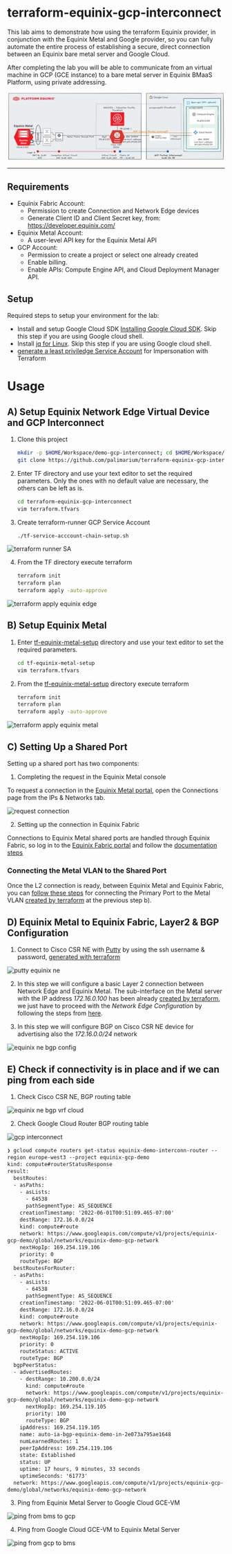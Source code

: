 # terraform-equinix-gcp-interconnect

This lab aims to demonstrate how using the terraform Equinix provider, in conjunction with the Equinix Metal and Google provider, so you can fully automate the entire process of establishing a secure, direct connection between an Equinix bare metal server and Google Cloud.

After completing the lab you will be able to communicate from an virtual machine in GCP (GCE instance) to a bare metal server in Equinix BMaaS Platform, using private addressing.

![GCP Equinix Fabric diagram](/docs/images/architecture-diagram-equinix-gcp.png?raw=true "GCP Equinix Fabric diagram")


---

## Requirements

* Equinix Fabric Account:
  - Permission to create Connection and Network Edge devices
  - Generate Client ID and Client Secret key, from: https://developer.equinix.com/
* Equinix Metal Account:
  - A user-level API key for the Equinix Metal API  
* GCP Account: 
  - Permission to create a project or select one already created
  - Enable billing.
  - Enable APIs: Compute Engine API, and Cloud Deployment Manager API.



## Setup

Required steps to setup your environment for the lab:

* Install and setup Google Cloud SDK [Installing Google Cloud SDK](https://cloud.google.com/sdk/docs/install). Skip this step if you are using Google cloud shell.
* Install [jq for Linux](https://stedolan.github.io/jq/). Skip this step if you are using Google cloud shell.
* [generate a least priviledge Service Account](/tf-service-acccount-chain-setup.sh) for Impersonation with Terraform

# Usage

## A) Setup Equinix Network Edge Virtual Device and GCP Interconnect

1. Clone this project

   ```sh
   mkdir -p $HOME/Workspace/demo-gcp-interconnect; cd $HOME/Workspace/demo-gcp-interconnect
   git clone https://github.com/palimarium/terraform-equinix-gcp-interconnect.git
   ```
2. Enter TF directory and use your text editor to set the required parameters. Only the ones with no default value are necessary, the others can be left as is.

   ```sh
   cd terraform-equinix-gcp-interconnect
   vim terraform.tfvars

3. Create terraform-runner GCP Service Account 
    ```sh
   ./tf-service-acccount-chain-setup.sh

![terraform runner SA](/docs/images/execute_tf-service-acccount-chain-setup.png?raw=true "terraform runner SA")

4. From the TF directory execute terraform

   ```sh
   terraform init
   terraform plan
   terraform apply -auto-approve

![terraform apply equinix edge](/docs/images/terraform-apply-equinix-edge.png?raw=true "terraform apply equinix edge")   

## B) Setup Equinix Metal

1. Enter [tf-equinix-metal-setup](/tf-equinix-metal-setup/) directory and use your text editor to set the required parameters.

   ```sh
   cd tf-equinix-metal-setup
   vim terraform.tfvars

2. From the [tf-equinix-metal-setup](/tf-equinix-metal-setup/) directory execute terraform

   ```sh
   terraform init
   terraform plan
   terraform apply -auto-approve

![terraform apply equinix metal](/docs/images/terraform-apply-equinix-metal.png?raw=true "terraform apply equinix metal")


## C) Setting Up a Shared Port

Setting up a shared port has two components:

1. Completing the request in the Equinix Metal console

To request a connection in the [Equinix Metal portal](https://metal.equinix.com/developers/docs/equinix-interconnect/shared-ports/#requesting-a-connection), open the Connections page from the IPs & Networks tab.

![request connection](/docs/images/l2-connection-request.png?raw=true "request connection")

2. Setting up the connection in Equinix Fabric

Connections to Equinix Metal shared ports are handled through Equinix Fabric, so log in to the [Equinix Fabric portal](https://fabric.equinix.com/) and follow the [documentation steps](https://metal.equinix.com/developers/docs/equinix-interconnect/shared-ports/#connecting-through-equinix-fabric)

### Connecting the Metal VLAN to the Shared Port

Once the L2 connection is ready, between Equinix Metal and Equinix Fabric, you can [follow these steps](https://metal.equinix.com/developers/docs/equinix-interconnect/shared-ports/#connecting-vlans-to-shared-ports) for connecting the Primary Port to the Metal VLAN [created by terraform](/tf-equinix-metal-setup/main.tf#L18) at the previous step b).


## D) Equinix Metal to Equinix Fabric, Layer2 & BGP Configuration


1. Connect to Cisco CSR NE with [Putty](https://www.putty.org/) by using the ssh username & password, [generated with terraform](equinix_ne.tf#L29)

![putty equinix ne](/docs/images/putty-equinix-ne.png?raw=true "putty equinix ne")

2. In this step we will configure a basic Layer 2 connection between Network Edge and Equinix Metal. The sub-interface on the Metal server with the IP address *172.16.0.100* has been already [created by terraform](/tf-equinix-metal-setup/templates/user_data.sh.tpl), we just have to proceed with the *Network Edge Configuration* by following the steps from [here](https://docs.equinix.com/en-us/Content/digital-config/DC-metal-NE-Layer2.htm).

3. In this step we will configure BGP on Cisco CSR NE device for advertising also the *172.16.0.0/24* network


![equinix ne bgp config](/docs/images/cisco-ne-bgp-configurations.png?raw=true "equinix ne bgp config")



## E) Check if connectivity is in place and if we can ping from each side

1. Check Cisco CSR NE, BGP routing table

![equinix ne bgp vrf cloud](/docs/images/equinix-ne-bgp-vrf-cloud.png?raw=true "equinix ne bgp vrf cloud")

2. Check Google Cloud Router BGP routing table

![gcp interconnect](/docs/images/equinix-demo-interconn-vlan.png?raw=true "gcp interconnect")


```
❯ gcloud compute routers get-status equinix-demo-interconn-router --region europe-west3 --project equinix-gcp-demo
kind: compute#routerStatusResponse
result:
  bestRoutes:
  - asPaths:
    - asLists:
      - 64538
      pathSegmentType: AS_SEQUENCE
    creationTimestamp: '2022-06-01T00:51:09.465-07:00'
    destRange: 172.16.0.0/24
    kind: compute#route
    network: https://www.googleapis.com/compute/v1/projects/equinix-gcp-demo/global/networks/equinix-demo-gcp-network
    nextHopIp: 169.254.119.106
    priority: 0
    routeType: BGP
  bestRoutesForRouter:
  - asPaths:
    - asLists:
      - 64538
      pathSegmentType: AS_SEQUENCE
    creationTimestamp: '2022-06-01T00:51:09.465-07:00'
    destRange: 172.16.0.0/24
    kind: compute#route
    network: https://www.googleapis.com/compute/v1/projects/equinix-gcp-demo/global/networks/equinix-demo-gcp-network
    nextHopIp: 169.254.119.106
    priority: 0
    routeStatus: ACTIVE
    routeType: BGP
  bgpPeerStatus:
  - advertisedRoutes:
    - destRange: 10.200.0.0/24
      kind: compute#route
      network: https://www.googleapis.com/compute/v1/projects/equinix-gcp-demo/global/networks/equinix-demo-gcp-network
      nextHopIp: 169.254.119.105
      priority: 100
      routeType: BGP
    ipAddress: 169.254.119.105
    name: auto-ia-bgp-equinix-demo-in-2e073a795ae1648
    numLearnedRoutes: 1
    peerIpAddress: 169.254.119.106
    state: Established
    status: UP
    uptime: 17 hours, 9 minutes, 33 seconds
    uptimeSeconds: '61773'
  network: https://www.googleapis.com/compute/v1/projects/equinix-gcp-demo/global/networks/equinix-demo-gcp-network
```

3. Ping from Equinix Metal Server to Google Cloud GCE-VM


![ping from bms to gcp](/docs/images/ping-metal-to-gcp.png?raw=true "ping from bms to gcp")


4. Ping from Google Cloud GCE-VM to Equinix Metal Server 

![ping from gcp to bms](/docs/images/ping-gcp-vm-to-metal-bms.png?raw=true "ping from gcp to bms")